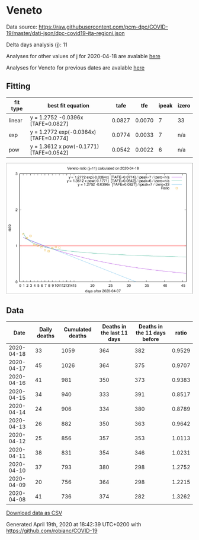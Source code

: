 # Veneto

Data source: https://raw.githubusercontent.com/pcm-dpc/COVID-19/master/dati-json/dpc-covid19-ita-regioni.json

Delta days analysis (j): 11

Analyses for other values of j for 2020-04-18 are avalable [here](../2020-04-18/README.md)

Analyses for Veneto for previous dates are avalable [here](../README.md)

## Fitting 
|fit type|best fit equation|tafe|tfe|ipeak|izero|
|-------|-----|--------|------|---|---|
|linear|y = 1.2752 -0.0396x  [TAFE=0.0827]|0.0827|0.0070|7|33|
|exp|y = 1.2772 exp(-0.0364x)  [TAFE=0.0774]|0.0774|0.0033|7|n/a|
|pow|y = 1.3612 x pow(-0.1771)  [TAFE=0.0542]|0.0542|0.0022|6|n/a|

![Plot](COVID-19_veneto_j11_2020-04-18.png)

## Data
|Date|Daily deaths|Cumulated deaths|Deaths in the last 11 days|Deaths in the 11 days before|ratio|
|----|----------|-----------|-------|--------------------|-----|
|2020-04-18|33|1059|364|382|0.9529|
|2020-04-17|45|1026|364|375|0.9707|
|2020-04-16|41|981|350|373|0.9383|
|2020-04-15|34|940|333|391|0.8517|
|2020-04-14|24|906|334|380|0.8789|
|2020-04-13|26|882|350|363|0.9642|
|2020-04-12|25|856|357|353|1.0113|
|2020-04-11|38|831|354|346|1.0231|
|2020-04-10|37|793|380|298|1.2752|
|2020-04-09|20|756|364|298|1.2215|
|2020-04-08|41|736|374|282|1.3262|

[Download data as CSV](COVID-19_veneto_j11_2020-04-18.csv)

Generated April 19th, 2020 at 18:42:39 UTC+0200 with https://github.com/robianc/COVID-19
